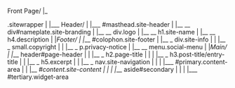 Front Page/
    |_


.sitewrapper
    |
    |___ Header/
    |   |___ #masthead.site-header
    |     |__ __ div#nameplate.site-branding
    |       |__ __ div.logo
    |       |__ __ h1.site-name
    |       |__ __ h4.description
    |
    |_Footer/
    |   |___ #colophon.site-footer
    |     |__ _ div.site-info
    |     | |__ _ small.copyright
    |     | |__ _ p.privacy-notice
    |     |__ __ menu.social-menu
    |
    |_Main/
    |   |___ header#page-header
    |   |  |__ _ h2.page-title
    |   |  |  |__ _ h3.post-title/entry-title
    |   |  |__ _ h5.excerpt
    |   |  |__ _ nav.site-navigation
    |   |
    |   |___ #primary.content-area
    |   |   |__ _#content.site-content
    |   |
    |   |___ aside#secondary
    |   |
    |   |___ #tertiary.widget-area
